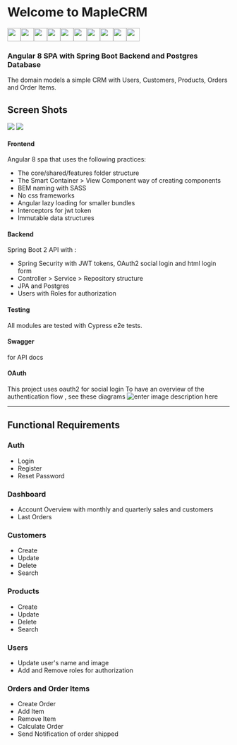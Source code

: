 

# Welcome to   MapleCRM 

<img src="https://i.ibb.co/Ycc9Wkx/logo.png"  height="30" /><img src="https://i.ibb.co/Ycc9Wkx/logo.png"  height="30" /><img src="https://i.ibb.co/Ycc9Wkx/logo.png"  height="30" /><img src="https://i.ibb.co/Ycc9Wkx/logo.png"  height="30" /><img src="https://i.ibb.co/Ycc9Wkx/logo.png"  height="30" /><img src="https://i.ibb.co/Ycc9Wkx/logo.png"  height="30" /><img src="https://i.ibb.co/Ycc9Wkx/logo.png"  height="30" /><img src="https://i.ibb.co/Ycc9Wkx/logo.png"  height="30" /><img src="https://i.ibb.co/Ycc9Wkx/logo.png"  height="30" /><img src="https://i.ibb.co/Ycc9Wkx/logo.png"  height="30" />




### Angular 8 SPA with Spring Boot Backend and Postgres Database
The domain models a simple CRM with Users, Customers, Products, Orders and Order Items.


## Screen Shots
<img src="https://i.ibb.co/ysZFNGS/login.png"/>
<img src="https://i.ibb.co/QvN9N70/dashboard.png"/>

#### Frontend
Angular 8 spa that uses the following practices:
- The core/shared/features folder structure
- The Smart Container > View Component way of creating components
- BEM naming with SASS
- No css frameworks
- Angular lazy loading for smaller bundles
- Interceptors for jwt token
- Immutable data structures

#### Backend
Spring Boot 2 API with :
 - Spring Security with JWT tokens, OAuth2 social login and html login form
 - Controller > Service > Repository structure
 - JPA and Postgres
 - Users with Roles for authorization

#### Testing
All modules are tested with Cypress e2e tests.

#### Swagger 
for API docs

#### OAuth
This project uses oauth2 for social login
To have an overview of the authentication flow , see these diagrams
![enter image description here](https://i.stack.imgur.com/PBlvj.png)

---- 
## Functional Requirements

### Auth
- Login
- Register
- Reset Password

### Dashboard
- Account Overview with monthly and quarterly sales and customers
- Last Orders

### Customers
 - Create 
 - Update
 - Delete
 - Search

### Products
 - Create 
 - Update
 - Delete
 - Search
 
### Users
 - Update user's name and image
 - Add and Remove roles for authorization

### Orders and Order Items
 - Create Order
 - Add Item
 - Remove Item
 - Calculate Order
 - Send Notification of order shipped


